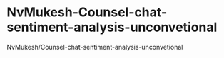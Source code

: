# NvMukesh-Counsel-chat-sentiment-analysis-unconvetional
NvMukesh/Counsel-chat-sentiment-analysis-unconvetional
